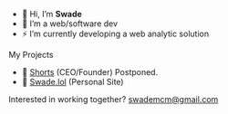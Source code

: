 - 👋 Hi, I’m **Swade**
- 👀 I’m a web/software dev
- ⚡ I’m currently developing a web analytic solution

My Projects
- 🤝 [Shorts](https://shorts.icu) (CEO/Founder) Postponed.
- 🚀 [Swade.lol](https://swade.lol) (Personal Site)
  

Interested in working together? swademcm@gmail.com




<!---
swademcm/swademcm is a ✨ special ✨ repository because its `README.md` (this file) appears on your GitHub profile.
You can click the Preview link to take a look at your changes.
--->
